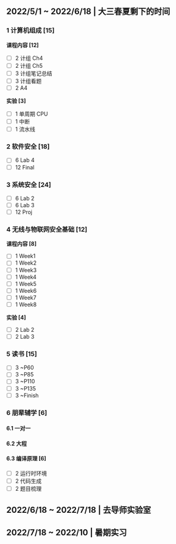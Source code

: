 
## 2022/5/1 ~ 2022/6/18 | 大三春夏剩下的时间

### 1 计算机组成 [15]
**课程内容 [12]**

- [ ] 2	计组 Ch4
- [ ] 2	计组 Ch5
- [ ] 3	计组笔记总结
- [ ] 3	计组看题
- [ ] 2	A4

**实验 [3]**

- [ ] 1	单周期 CPU
- [ ] 1	中断
- [ ] 1	流水线

### 2 软件安全 [18]

- [ ] 6	Lab 4
- [ ] 12	Final

### 3 系统安全 [24]

- [ ] 6	Lab 2
- [ ] 6	Lab 3
- [ ] 12	Proj

### 4 无线与物联网安全基础 [12]
**课程内容 [8]**

- [ ] 1	Week1
- [ ] 1	Week2
- [ ] 1	Week3
- [ ] 1	Week4
- [ ] 1	Week5
- [ ] 1	Week6
- [ ] 1	Week7
- [ ] 1	Week8

**实验 [4]**

- [ ] 2	Lab 2
- [ ] 2	Lab 3

### 5 读书 [15]

- [ ] 3	~P60
- [ ] 3	~P85
- [ ] 3	~P110
- [ ] 3	~P135
- [ ] 3	~Finish

### 6 朋辈辅学 [6]

#### 6.1 一对一

#### 6.2 大程

#### 6.3 编译原理 [6]

- [ ] 2	运行时环境
- [ ] 2	代码生成
- [ ] 2	题目梳理

## 2022/6/18 ~ 2022/7/18 | 去导师实验室


## 2022/7/18 ~ 2022/10 | 暑期实习
